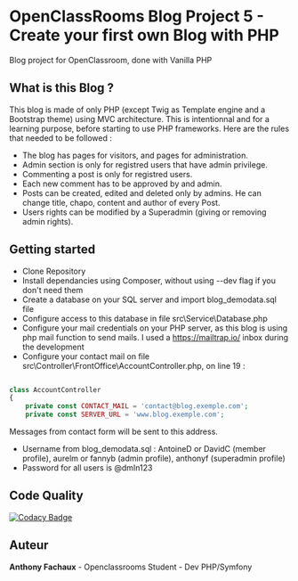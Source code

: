 # OpenClassRooms Blog Project 5 - Create your first own Blog with PHP

Blog project for OpenClassroom, done with Vanilla PHP

## What is this Blog ?

This blog is made of only PHP (except Twig as Template engine and a Bootstrap theme) using MVC architecture.
This is intentionnal and for a learning purpose, before starting to use PHP frameworks.
Here are the rules that needed to be followed : 

* The blog has pages for visitors, and pages for administration.
* Admin section is only for registred users that have admin privilege.
* Commenting a post is only for registred users.
* Each new comment has to be approved by and admin.
* Posts can be created, edited and deleted only by admins. He can change title, chapo, content and author of every Post.
* Users rights can be modified by a Superadmin (giving or removing admin rights).


## Getting started

- Clone Repository
- Install dependancies using Composer, without using --dev flag if you don't need them
- Create a database on your SQL server and import blog_demodata.sql file
- Configure access to this database in file src\Service\Database.php
- Configure your mail credentials on your PHP server, as this blog is using php mail function to send mails. I used a https://mailtrap.io/ inbox during the development 
- Configure your contact mail on file src\Controller\FrontOffice\AccountController.php, on line 19 :

```php

class AccountController
{
    private const CONTACT_MAIL = 'contact@blog.exemple.com';
    private const SERVER_URL = 'www.blog.exemple.com';

```
Messages from contact form will be sent to this address.

- Username from blog_demodata.sql : AntoineD or DavidC (member profile), aurelm or fannyb (admin profile), anthonyf (superadmin profile)
- Password for all users is @dmIn123

## Code Quality

[![Codacy Badge](https://api.codacy.com/project/badge/Grade/5d0bddca95ba4ce3bb5daaa24e5ba77b)](https://app.codacy.com/manual/nayodahl/OCProject5?utm_source=github.com&utm_medium=referral&utm_content=nayodahl/OCProject5&utm_campaign=Badge_Grade_Dashboard)

## Auteur

**Anthony Fachaux** - Openclassrooms Student - Dev PHP/Symfony